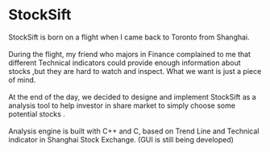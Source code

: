 # StockSift

StockSift is born on a flight when I came back to Toronto from Shanghai. <br /> <br />
During the flight, my friend who majors in Finance complained to me that different Technical indicators could provide enough information about stocks ,but they are hard to watch and inspect. What we want is just a piece of mind.   <br /> <br />
At the end of the day, we decided to designe and implement StockSift as a analysis tool to help investor in share market to simply choose some potential stocks . <br /> <br />
Analysis engine is built with C++ and C, based on Trend Line and Technical indicator in Shanghai Stock Exchange.  (GUI is still being developed)



